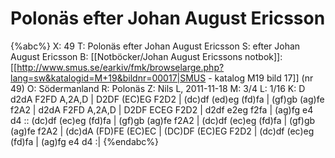 # Polonäs efter Johan August Ericsson

{%abc%}
X: 49
T: Polonäs efter Johan August Ericsson
S: efter Johan August Ericsson
B: [[Notböcker/Johan August Ericssons notbok]]: [[http://www.smus.se/earkiv/fmk/browselarge.php?lang=sw&katalogid=M+19&bildnr=00017|SMUS - katalog M19 bild 17]] (nr 49)
O: Södermanland
R: Polonäs
Z: Nils L, 2011-11-18
M: 3/4
L: 1/16
K: D
d2dA F2FD A,2A,D | D2DF (EC)EG F2D2 | (dc)df (ed)eg (fd)fa | (gf)gb (ag)fe f2A2 |
d2dA F2FD A,2A,D | D2DF   ECEG F2D2 | d2df e2eg f2fa | (ag)fg e4 d4 ::
(dc)df (ec)eg (fd)fa | (gf)gb (ag)fe f2A2 | (dc)df (ec)eg (fd)fa | (gf)gb (ag)fe f2A2 |
(dc)dA (FD)FE (EC)EC | (DC)DF (EC)EG F2D2 | (dc)df (ec)eg (fd)fa | (ag)fg e4 d4 :|
{%endabc%}
